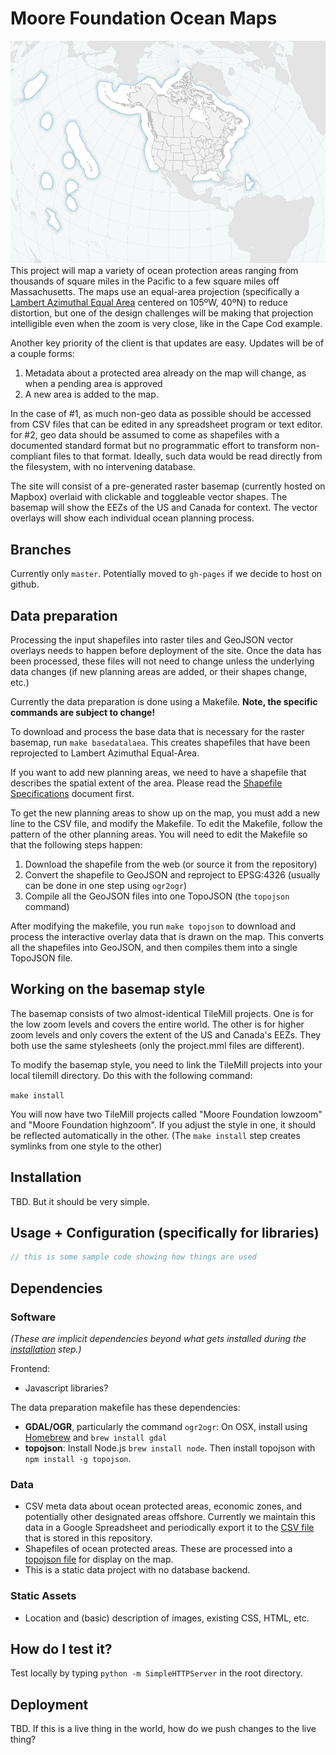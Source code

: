 # Moore Foundation Ocean Maps

![image](screenshot.png)
This project will map a variety of ocean protection areas ranging from thousands of square miles in the Pacific to a few square miles off Massachusetts. The maps use an equal-area projection (specifically a [Lambert Azimuthal Equal Area](http://en.wikipedia.org/wiki/Lambert_azimuthal_equal-area_projection) centered on 105ºW, 40ºN) to reduce distortion, but one of the design challenges will be making that projection intelligible even when the zoom is very close, like in the Cape Cod example.

Another key priority of the client is that  updates are easy. Updates will be of a couple forms:

1. Metadata about a protected area already on the map will change, as when a pending area is approved
2. A new area is added to the map.

In the case of #1, as much non-geo data as possible should be accessed from CSV files that can be edited in any spreadsheet program or text editor. for #2, geo data should be assumed to come as shapefiles with a documented standard format but no programmatic effort to transform non-compliant files to that format. Ideally, such data would be read directly from the filesystem, with no intervening database.

The site will consist of a pre-generated raster basemap (currently hosted on Mapbox) overlaid with clickable and toggleable vector shapes. The basemap will show the EEZs of the US and Canada for context. The vector overlays will show each individual ocean planning process. 

## Branches

Currently only `master`. Potentially moved to `gh-pages` if we decide to host on github.

## Data preparation

Processing the input shapefiles into raster tiles and GeoJSON vector overlays needs to happen before deployment of the site. Once the data has been processed, these files will not need to change unless the underlying data changes (if new planning areas are added, or their shapes change, etc.) 

Currently the data preparation is done using a Makefile. **Note, the specific commands are subject to change!**

To download and process the base data that is necessary for the raster basemap, run `make basedatalaea`. This creates shapefiles that have been reprojected to Lambert Azimuthal Equal-Area.

If you want to add new planning areas, we need to have a shapefile that describes the spatial extent of the area. Please read the [Shapefile Specifications](SHAPEFILE_SPECIFICATIONS.md) document first.

To get the new planning areas to show up on the map, you must add a new line to the CSV file, and modify the Makefile. To edit the Makefile, follow the pattern of the other planning areas. You will need to edit the Makefile so that the following steps happen:

1. Download the shapefile from the web (or source it from the repository)
2. Convert the shapefile to GeoJSON and reproject to EPSG:4326 (usually can be done in one step using `ogr2ogr`)
3. Compile all the GeoJSON files into one TopoJSON (the `topojson` command)

After modifying the makefile, you run `make topojson` to download and process the interactive overlay data that is drawn on the map. This converts all the shapefiles into GeoJSON, and then compiles them into a single TopoJSON file.

## Working on the basemap style

The basemap consists of two almost-identical TileMill projects. One is for the low zoom levels and covers the entire world. The other is for higher zoom levels and only covers the extent of the US and Canada's EEZs. They both use the same stylesheets (only the project.mml files are different).

To modify the basemap style, you need to link the TileMill projects into your local tilemill directory. Do this with the following command:

`make install`

You will now have two TileMill projects called "Moore Foundation lowzoom" and "Moore Foundation highzoom". If you adjust the style in one, it should be reflected automatically in the other. (The `make install` step creates symlinks from one style to the other)

## Installation

TBD. But it should be very simple.

## Usage + Configuration (specifically for libraries)

```javascript
// this is some sample code showing how things are used
```

## Dependencies

### Software

_(These are implicit dependencies beyond what gets installed during the [installation](#Installation) step.)_

Frontend:

* Javascript libraries?

The data preparation makefile has these dependencies:

* **GDAL/OGR**, particularly the command `ogr2ogr`: On OSX, install using [Homebrew](http://brew.sh/) and `brew install gdal`
* **topojson**: Install Node.js `brew install node`. Then install topojson with `npm install -g topojson`.

### Data

* CSV meta data about ocean protected areas, economic zones, and potentially other designated areas offshore. Currently we maintain this data in a Google Spreadsheet and periodically export it to the [CSV file](blob/master/assets/csv/data.csv) that is stored in this repository.
* Shapefiles of ocean protected areas. These are processed into a [topojson file](blob/master/assets/geojson/planning_areas.topojson) for display on the map.
* This is a static data project with no database backend.

### Static Assets

* Location and (basic) description of images, existing CSS, HTML, etc.

## How do I test it?

Test locally by typing `python -m SimpleHTTPServer` in the root directory.

## Deployment

TBD. 
If this is a live thing in the world, how do we push changes to the live thing?